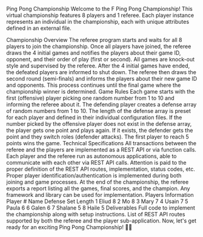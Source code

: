 Ping Pong Championship
Welcome to the F Ping Pong Championship! This virtual championship features 8 players and 1 referee. Each player instance represents an individual in the championship, each with unique attributes defined in an external file.

Championship Overview
The referee program starts and waits for all 8 players to join the championship.
Once all players have joined, the referee draws the 4 initial games and notifies the players about their game ID, opponent, and their order of play (first or second).
All games are knock-out style and supervised by the referee. After the 4 initial games have ended, the defeated players are informed to shut down. The referee then draws the second round (semi-finals) and informs the players about their new game ID and opponents.
This process continues until the final game where the championship winner is determined.
Game Rules
Each game starts with the first (offensive) player picking one random number from 1 to 10 and informing the referee about it.
The defending player creates a defense array of random numbers from 1 to 10. The length of the defense array is preset for each player and defined in their individual configuration files.
If the number picked by the offensive player does not exist in the defense array, the player gets one point and plays again. If it exists, the defender gets the point and they switch roles (defender attacks).
The first player to reach 5 points wins the game.
Technical Specifications
All transactions between the referee and the players are implemented as a REST API or via function calls.
Each player and the referee run as autonomous applications, able to communicate with each other via REST API calls.
Attention is paid to the proper definition of the REST API routes, implementation, status codes, etc.
Proper player identification/authentication is implemented during both joining and game processes.
At the end of the championship, the referee exports a report listing all the games, final scores, and the champion.
Any framework and library can be used for implementation.
Players Information
Player #	Name	Defense Set Length
1	Eliud	8
2	Mo	8
3	Mary	7
4	Usain	7
5	Paula	6
6	Galen	6
7	Shalane	5
8	Haile	5
Deliverables
Full code to implement the championship along with setup instructions.
List of REST API routes supported by both the referee and the player sub-application.
Now, let's get ready for an exciting Ping Pong Championship! 🏓💥
